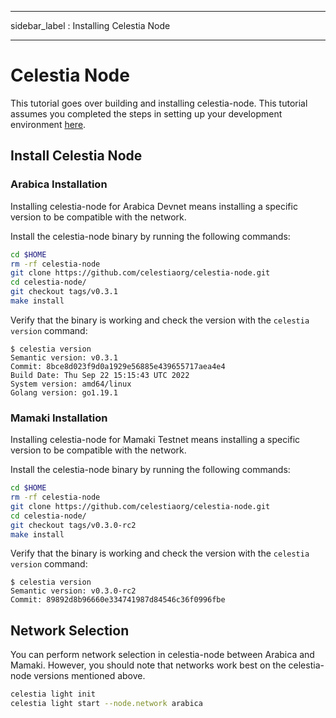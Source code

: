 - - -
sidebar_label : Installing Celestia Node
- - -

# Celestia Node

This tutorial goes over building and installing celestia-node. This tutorial assumes you completed the steps in setting up your development environment [here](./environment.md).

## Install Celestia Node

### Arabica Installation

Installing celestia-node for Arabica Devnet means installing a specific version to be compatible with the network.

Install the celestia-node binary by running the following commands:

```sh
cd $HOME
rm -rf celestia-node
git clone https://github.com/celestiaorg/celestia-node.git
cd celestia-node/
git checkout tags/v0.3.1
make install
```

Verify that the binary is working and check the version with the `celestia
version` command:

```console
$ celestia version
Semantic version: v0.3.1
Commit: 8bce8d023f9d0a1929e56885e439655717aea4e4
Build Date: Thu Sep 22 15:15:43 UTC 2022
System version: amd64/linux
Golang version: go1.19.1
```

### Mamaki Installation

Installing celestia-node for Mamaki Testnet means installing a specific version to be compatible with the network.

Install the celestia-node binary by running the following commands:

```sh
cd $HOME
rm -rf celestia-node
git clone https://github.com/celestiaorg/celestia-node.git
cd celestia-node/
git checkout tags/v0.3.0-rc2
make install
```

Verify that the binary is working and check the version with the `celestia
version` command:

```console
$ celestia version
Semantic version: v0.3.0-rc2
Commit: 89892d8b96660e334741987d84546c36f0996fbe
```

## Network Selection

You can perform network selection in celestia-node between Arabica and Mamaki. However, you should note that networks work best on the celestia-node versions mentioned above.

```sh
celestia light init
celestia light start --node.network arabica
```
